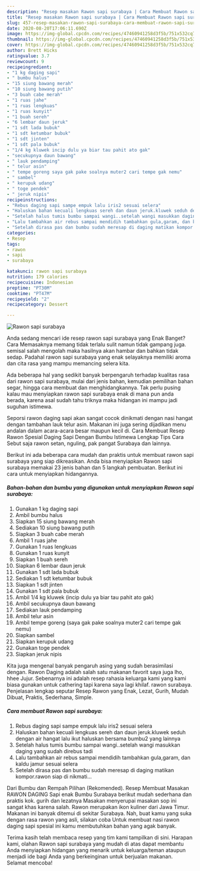 ```yaml
---
description: "Resep masakan Rawon sapi surabaya | Cara Membuat Rawon sapi surabaya Yang Sedap"
title: "Resep masakan Rawon sapi surabaya | Cara Membuat Rawon sapi surabaya Yang Sedap"
slug: 457-resep-masakan-rawon-sapi-surabaya-cara-membuat-rawon-sapi-surabaya-yang-sedap
date: 2020-08-20T17:06:11.690Z
image: https://img-global.cpcdn.com/recipes/47460941258d3f5b/751x532cq70/rawon-sapi-surabaya-foto-resep-utama.jpg
thumbnail: https://img-global.cpcdn.com/recipes/47460941258d3f5b/751x532cq70/rawon-sapi-surabaya-foto-resep-utama.jpg
cover: https://img-global.cpcdn.com/recipes/47460941258d3f5b/751x532cq70/rawon-sapi-surabaya-foto-resep-utama.jpg
author: Brett Hicks
ratingvalue: 3.7
reviewcount: 9
recipeingredient:
- "1 kg daging sapi"
- " bumbu halus"
- "15 siung bawang merah"
- "10 siung bawang putih"
- "3 buah cabe merah"
- "1 ruas jahe"
- "1 ruas lengkuas"
- "1 ruas kunyit"
- "1 buah sereh"
- "6 lembar daun jeruk"
- "1 sdt lada bubuk"
- "1 sdt ketumbar bubuk"
- "1 sdt jinten"
- "1 sdt pala bubuk"
- "1/4 kg kluwek incip dulu ya biar tau pahit ato gak"
- "secukupnya daun bawang"
- " lauk pendamping"
- " telur asin"
- " tempe goreng saya gak pake soalnya muter2 cari tempe gak nemu"
- " sambel"
- " kerupuk udang"
- " toge pendek"
- " jeruk nipis"
recipeinstructions:
- "Rebus daging sapi sampe empuk lalu iris2 sesuai selera"
- "Haluskan bahan kecuali lengkuas sereh dan daun jeruk.kluwek seduh dengan air hangat lalu ikut haluskan bersama bumbu2 yang lainnya"
- "Setelah halus tumis bumbu sampai wangi..setelah wangi masukkan daging yang sudah direbus tadi"
- "Lalu tambahkan air rebus sampai mendidih tambahkan gula,garam, dan kaldu jamur sesuai selera"
- "Setelah dirasa pas dan bumbu sudah meresap di daging matikan kompor.rawon siap di nikmati..."
categories:
- Resep
tags:
- rawon
- sapi
- surabaya

katakunci: rawon sapi surabaya 
nutrition: 179 calories
recipecuisine: Indonesian
preptime: "PT30M"
cooktime: "PT47M"
recipeyield: "2"
recipecategory: Dessert

---
```



![Rawon sapi surabaya](https://img-global.cpcdn.com/recipes/47460941258d3f5b/751x532cq70/rawon-sapi-surabaya-foto-resep-utama.jpg)

Anda sedang mencari ide resep rawon sapi surabaya yang Enak Banget? Cara Memasaknya memang tidak terlalu sulit namun tidak gampang juga. semisal salah mengolah maka hasilnya akan hambar dan bahkan tidak sedap. Padahal rawon sapi surabaya yang enak selayaknya memiliki aroma dan cita rasa yang mampu memancing selera kita.

Ada beberapa hal yang sedikit banyak berpengaruh terhadap kualitas rasa dari rawon sapi surabaya, mulai dari jenis bahan, kemudian pemilihan bahan segar, hingga cara membuat dan menghidangkannya. Tak perlu pusing kalau mau menyiapkan rawon sapi surabaya enak di mana pun anda berada, karena asal sudah tahu triknya maka hidangan ini mampu jadi suguhan istimewa.

Seporsi rawon daging sapi akan sangat cocok dinikmati dengan nasi hangat dengan tambahan lauk telur asin. Makanan ini juga sering dijadikan menu andalan dalam acara-acara besar maupun kecil di. Cara Membuat Resep Rawon Spesial Daging Sapi Dengan Bumbu Istimewa Lengkap Tips Cara Sebut saja rawon setan, nguling, pak pangat Surabaya dan lainnya.


Berikut ini ada beberapa cara mudah dan praktis untuk membuat rawon sapi surabaya yang siap dikreasikan. Anda bisa menyiapkan Rawon sapi surabaya memakai 23 jenis bahan dan 5 langkah pembuatan. Berikut ini cara untuk menyiapkan hidangannya.

<!--inarticleads1-->

##### Bahan-bahan dan bumbu yang digunakan untuk menyiapkan Rawon sapi surabaya:

1. Gunakan 1 kg daging sapi
1. Ambil  bumbu halus
1. Siapkan 15 siung bawang merah
1. Sediakan 10 siung bawang putih
1. Siapkan 3 buah cabe merah
1. Ambil 1 ruas jahe
1. Gunakan 1 ruas lengkuas
1. Gunakan 1 ruas kunyit
1. Siapkan 1 buah sereh
1. Siapkan 6 lembar daun jeruk
1. Gunakan 1 sdt lada bubuk
1. Sediakan 1 sdt ketumbar bubuk
1. Siapkan 1 sdt jinten
1. Gunakan 1 sdt pala bubuk
1. Ambil 1/4 kg kluwek (incip dulu ya biar tau pahit ato gak)
1. Ambil secukupnya daun bawang
1. Sediakan  lauk pendamping
1. Ambil  telur asin
1. Ambil  tempe goreng (saya gak pake soalnya muter2 cari tempe gak nemu)
1. Siapkan  sambel
1. Siapkan  kerupuk udang
1. Gunakan  toge pendek
1. Siapkan  jeruk nipis


Kita juga mengenal banyak pengaruh asing yang sudah berasimilasi dengan. Rawon Daging adalah salah satu makanan favorit saya juga lho, hhee Jujur. Sebenarnya ini adalah resep rahasia keluarga kami yang kami biasa gunakan untuk cathering tapi karena saya lagi khilaf. rawon surabaya. Penjelasan lengkap seputar Resep Rawon yang Enak, Lezat, Gurih, Mudah Dibuat, Praktis, Sederhana, Simple. 

<!--inarticleads2-->

##### Cara membuat Rawon sapi surabaya:

1. Rebus daging sapi sampe empuk lalu iris2 sesuai selera
1. Haluskan bahan kecuali lengkuas sereh dan daun jeruk.kluwek seduh dengan air hangat lalu ikut haluskan bersama bumbu2 yang lainnya
1. Setelah halus tumis bumbu sampai wangi..setelah wangi masukkan daging yang sudah direbus tadi
1. Lalu tambahkan air rebus sampai mendidih tambahkan gula,garam, dan kaldu jamur sesuai selera
1. Setelah dirasa pas dan bumbu sudah meresap di daging matikan kompor.rawon siap di nikmati...


Dari Bumbu dan Rempah Pilihan (Rekomended). Resep Membuat Masakan RAWON DAGING Sapi enak Bumbu Surabaya berikut mudah sederhana dan praktis kok. gurih dan lezatnya Masakan menyerupai masakan sop ini sangat khas karena salah. Rawon merupakan ikon kuliner dari Jawa Timur. Makanan ini banyak ditemui di sekitar Surabaya. Nah, buat kamu yang suka dengan rasa rawon yang asli, silakan coba Untuk membuat nasi rawon daging sapi spesial ini kamu membutuhkan bahan yang agak banyak. 

Terima kasih telah membaca resep yang tim kami tampilkan di sini. Harapan kami, olahan Rawon sapi surabaya yang mudah di atas dapat membantu Anda menyiapkan hidangan yang menarik untuk keluarga/teman ataupun menjadi ide bagi Anda yang berkeinginan untuk berjualan makanan. Selamat mencoba!
